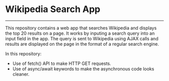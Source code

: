 # Wikipedia Search App

---

This repository contains a web app that searches Wikipedia and displays the top 20 results on a page. It works by inputing a search query into an input field in the app. The query is sent to Wikipedia using AJAX calls and results are displayed on the page in the format of a regular search engine.

In this repository:

- Use of fetch() API to make HTTP GET requests.
- Use of async/await keywords to make the asynchronous code looks cleaner.
